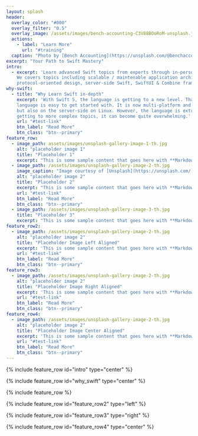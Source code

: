 ```yaml
---
layout: splash
header:
  overlay_color: "#000"
  overlay_filter: "0.5"
  overlay_image: /assets/images/bench-accounting-C3V88BOoRoM-unsplash.jpg
  actions:
    - label: "Learn More"
      url: "#training"
  caption: "Photo by [Bench Accounting](https://unsplash.com/@benchaccounting?utm_source=unsplash&utm_medium=referral&utm_content=creditCopyText) on [**Unsplash**](https://unsplash.com)"
excerpt: "Your Path to Swift Mastery"
intro: 
  - excerpt: 'Learn advanced Swift topics from experts through in-person courses. 
    We covers topics including scalable / maintenable application architecture, performance,
    protocol-oriented design, server-side Swift, SwiftUI & Combine framework, and more.'
why-swift:
  - title: "Why Learn Swift in-depth"
    excerpt: 'With Swift 5, the language is getting to a new level. Thanks to progressive disclosure, the
    language is easy to get started with. It is now multi-platform and can run both on iOS devices, on MacOS,
    but also on the server-side on Linux. However, the language is extremely dense and rich, as as you start
    getting to more complex topics, it can become quite overwhelming.'
    url: "#test-link"
    btn_label: "Read More"
    btn_class: "btn--primary"
feature_row:
  - image_path: assets/images/unsplash-gallery-image-1-th.jpg
    alt: "placeholder image 1"
    title: "Placeholder 1"
    excerpt: "This is some sample content that goes here with **Markdown** formatting."
  - image_path: /assets/images/unsplash-gallery-image-2-th.jpg
    image_caption: "Image courtesy of [Unsplash](https://unsplash.com/)"
    alt: "placeholder image 2"
    title: "Placeholder 2"
    excerpt: "This is some sample content that goes here with **Markdown** formatting."
    url: "#test-link"
    btn_label: "Read More"
    btn_class: "btn--primary"
  - image_path: /assets/images/unsplash-gallery-image-3-th.jpg
    title: "Placeholder 3"
    excerpt: "This is some sample content that goes here with **Markdown** formatting."
feature_row2:
  - image_path: /assets/images/unsplash-gallery-image-2-th.jpg
    alt: "placeholder image 2"
    title: "Placeholder Image Left Aligned"
    excerpt: 'This is some sample content that goes here with **Markdown** formatting. Left aligned with `type="left"`'
    url: "#test-link"
    btn_label: "Read More"
    btn_class: "btn--primary"
feature_row3:
  - image_path: /assets/images/unsplash-gallery-image-2-th.jpg
    alt: "placeholder image 2"
    title: "Placeholder Image Right Aligned"
    excerpt: 'This is some sample content that goes here with **Markdown** formatting. Right aligned with `type="right"`'
    url: "#test-link"
    btn_label: "Read More"
    btn_class: "btn--primary"
feature_row4:
  - image_path: /assets/images/unsplash-gallery-image-2-th.jpg
    alt: "placeholder image 2"
    title: "Placeholder Image Center Aligned"
    excerpt: 'This is some sample content that goes here with **Markdown** formatting. Centered with `type="center"`'
    url: "#test-link"
    btn_label: "Read More"
    btn_class: "btn--primary"
---
```


{% include feature_row id="intro" type="center" %}

{% include feature_row id="why_swift" type="center" %}

{% include feature_row %}

{% include feature_row id="feature_row2" type="left" %}

{% include feature_row id="feature_row3" type="right" %}

{% include feature_row id="feature_row4" type="center" %}